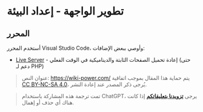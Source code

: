 # تطوير الواجهة - إعداد البيئة

## المحرر

أستخدم المحرر Visual Studio Code، وأوصي ببعض الإضافات:

- [Live Server](https://marketplace.visualstudio.com/items?itemName=ritwickdey.LiveServer) - إعادة تحميل الصفحات الثابتة والديناميكية في الوقت الفعلي (حتى دعم لـ PHP)

> عنوان النص: <https://wiki-power.com/>
> يتم حماية هذا المقال بموجب اتفاقية [CC BY-NC-SA 4.0](https://creativecommons.org/licenses/by/4.0/deed.zh)، يُرجى ذكر المصدر عند إعادة النشر.

> تمت ترجمة هذه المشاركة باستخدام ChatGPT، يرجى [**تزويدنا بتعليقاتكم**](https://github.com/linyuxuanlin/Wiki_MkDocs/issues/new) إذا كانت هناك أي حذف أو إهمال.